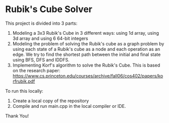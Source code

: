 # Rubik's Cube Solver
This project is divided into 3 parts:
1. Modeling a 3x3 Rubik's Cube in 3 different ways: using 1d array, using 3d array and using 6 64-bit integers
2. Modeling the problem of solving the Rubik's cube as a graph problem by using each state of a Rubik's cube as a node and each operation as an edge. We try to find the shortest path between the initial and final state using BFS, DFS and IDDFS.
3. Implementing Korf's algorithm to solve the Rubik's Cube. This is based on the research paper: https://www.cs.princeton.edu/courses/archive/fall06/cos402/papers/korfrubik.pdf

To run this locally:
1. Create a local copy of the repository
2. Compile and run main.cpp in the local compiler or IDE.

Thank You!
